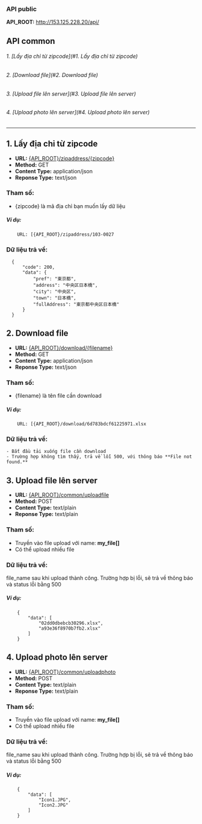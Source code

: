 ### API public

**API_ROOT:** http://153.125.228.20/api/

## API common
###### 1. [Lấy địa chỉ từ zipcode](#1. Lấy địa chỉ từ zipcode)
###### 2. [Download file](#2. Download file)
###### 3. [Upload file lên server](#3. Upload file lên server)
###### 4. [Upload photo lên server](#4. Upload photo lên server)

***********************

## 1. Lấy địa chỉ từ zipcode

* **URL:** [{API_ROOT}/zipaddress/{zipcode}](#)
* **Method:** GET
* **Content Type:** application/json
* **Reponse Type:** text/json

### Tham số:
* {zipcode} là mã địa chỉ bạn muốn lấy dữ liệu

##### Ví dụ: 
		URL: [{API_ROOT}/zipaddress/103-0027

### Dữ liệu trả về:
    
  ```
	{
	    "code": 200,
	    "data": {
	        "pref": "東京都",
	        "address": "中央区日本橋",
	        "city": "中央区",
	        "town": "日本橋",
	        "fullAddress": "東京都中央区日本橋"
	    }
	}
  ```

## 2. Download file

* **URL:** [{API_ROOT}/download/{filename}](#)
* **Method:** GET
* **Content Type:** application/json
* **Reponse Type:** text/json

### Tham số:
* {filename} là tên file cần download

##### Ví dụ: 
		URL: [{API_ROOT}/download/6d783bdcf61225971.xlsx

### Dữ liệu trả về:
    - Bắt đầu tải xuống file cần download
    - Trường hợp không tìm thấy, trả về lỗi 500, với thông báo **File not found.**
    
    
## <a name="3"></a>3. Upload file lên server
* **URL:** [{API_ROOT}/common/uploadfile](#)
* **Method:** POST
* **Content Type:** text/plain
* **Reponse Type:** text/plain

### Tham số:
 - Truyền vào file upload với name: **my_file[]**
 - Có thể upload nhiều file

### Dữ liệu trả về:
 file_name sau khi upload thành công. 
 Trường hợp bị lỗi, sẽ trả về thông báo và status lỗi bằng 500
 
##### Ví dụ: 
```
	{
	    "data": [
	        "02dd0dbebcb30296.xlsx",
	        "a93e36f8970b7fb2.xlsx"
	    ]
	}
```

## <a name="4"></a>4. Upload photo lên server
* **URL:** [{API_ROOT}/common/uploadphoto](#)
* **Method:** POST
* **Content Type:** text/plain
* **Reponse Type:** text/plain

### Tham số:
 - Truyền vào file upload với name: **my_file[]**
 - Có thể upload nhiều file

### Dữ liệu trả về:
 file_name sau khi upload thành công. 
 Trường hợp bị lỗi, sẽ trả về thông báo và status lỗi bằng 500
 
##### Ví dụ: 
```
	{
	    "data": [
	        "Icon1.JPG",
	        "Icon2.JPG"
	    ]
	}
```
